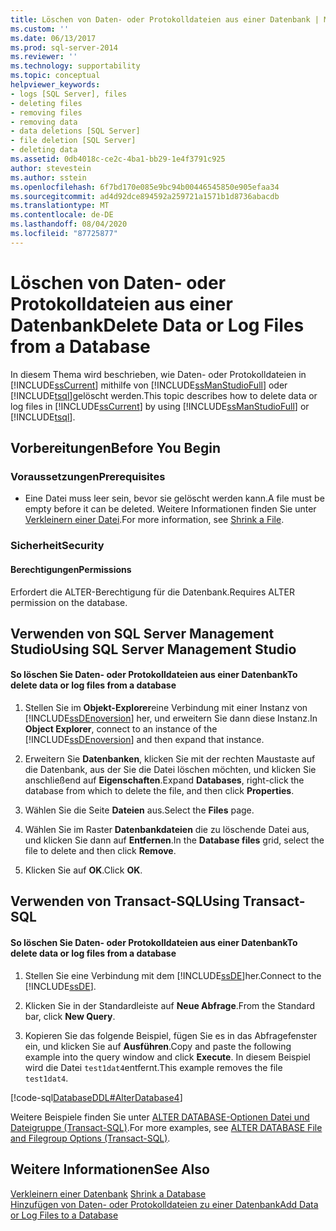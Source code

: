 ```yaml
---
title: Löschen von Daten- oder Protokolldateien aus einer Datenbank | Microsoft-Dokumentation
ms.custom: ''
ms.date: 06/13/2017
ms.prod: sql-server-2014
ms.reviewer: ''
ms.technology: supportability
ms.topic: conceptual
helpviewer_keywords:
- logs [SQL Server], files
- deleting files
- removing files
- removing data
- data deletions [SQL Server]
- file deletion [SQL Server]
- deleting data
ms.assetid: 0db4018c-ce2c-4ba1-bb29-1e4f3791c925
author: stevestein
ms.author: sstein
ms.openlocfilehash: 6f7bd170e085e9bc94b00446545850e905efaa34
ms.sourcegitcommit: ad4d92dce894592a259721a1571b1d8736abacdb
ms.translationtype: MT
ms.contentlocale: de-DE
ms.lasthandoff: 08/04/2020
ms.locfileid: "87725877"
---
```

# <a name="delete-data-or-log-files-from-a-database"></a><span data-ttu-id="7df52-102">Löschen von Daten- oder Protokolldateien aus einer Datenbank</span><span class="sxs-lookup"><span data-stu-id="7df52-102">Delete Data or Log Files from a Database</span></span>
  <span data-ttu-id="7df52-103">In diesem Thema wird beschrieben, wie Daten- oder Protokolldateien in [!INCLUDE[ssCurrent](../../includes/sscurrent-md.md)] mithilfe von [!INCLUDE[ssManStudioFull](../../includes/ssmanstudiofull-md.md)] oder [!INCLUDE[tsql](../../includes/tsql-md.md)]gelöscht werden.</span><span class="sxs-lookup"><span data-stu-id="7df52-103">This topic describes how to delete data or log files in [!INCLUDE[ssCurrent](../../includes/sscurrent-md.md)] by using [!INCLUDE[ssManStudioFull](../../includes/ssmanstudiofull-md.md)] or [!INCLUDE[tsql](../../includes/tsql-md.md)].</span></span>  
  
  
##  <a name="before-you-begin"></a><a name="BeforeYouBegin"></a> <span data-ttu-id="7df52-104">Vorbereitungen</span><span class="sxs-lookup"><span data-stu-id="7df52-104">Before You Begin</span></span>  
  
###  <a name="prerequisites"></a><a name="Prerequisites"></a> <span data-ttu-id="7df52-105">Voraussetzungen</span><span class="sxs-lookup"><span data-stu-id="7df52-105">Prerequisites</span></span>  
  
-   <span data-ttu-id="7df52-106">Eine Datei muss leer sein, bevor sie gelöscht werden kann.</span><span class="sxs-lookup"><span data-stu-id="7df52-106">A file must be empty before it can be deleted.</span></span> <span data-ttu-id="7df52-107">Weitere Informationen finden Sie unter [Verkleinern einer Datei](shrink-a-file.md).</span><span class="sxs-lookup"><span data-stu-id="7df52-107">For more information, see [Shrink a File](shrink-a-file.md).</span></span>  
  
###  <a name="security"></a><a name="Security"></a> <span data-ttu-id="7df52-108">Sicherheit</span><span class="sxs-lookup"><span data-stu-id="7df52-108">Security</span></span>  
  
####  <a name="permissions"></a><a name="Permissions"></a> <span data-ttu-id="7df52-109">Berechtigungen</span><span class="sxs-lookup"><span data-stu-id="7df52-109">Permissions</span></span>  
 <span data-ttu-id="7df52-110">Erfordert die ALTER-Berechtigung für die Datenbank.</span><span class="sxs-lookup"><span data-stu-id="7df52-110">Requires ALTER permission on the database.</span></span>  
  
##  <a name="using-sql-server-management-studio"></a><a name="SSMSProcedure"></a> <span data-ttu-id="7df52-111">Verwenden von SQL Server Management Studio</span><span class="sxs-lookup"><span data-stu-id="7df52-111">Using SQL Server Management Studio</span></span>  
  
#### <a name="to-delete-data-or-log-files-from-a-database"></a><span data-ttu-id="7df52-112">So löschen Sie Daten- oder Protokolldateien aus einer Datenbank</span><span class="sxs-lookup"><span data-stu-id="7df52-112">To delete data or log files from a database</span></span>  
  
1.  <span data-ttu-id="7df52-113">Stellen Sie im **Objekt-Explorer**eine Verbindung mit einer Instanz von [!INCLUDE[ssDEnoversion](../../includes/ssdenoversion-md.md)] her, und erweitern Sie dann diese Instanz.</span><span class="sxs-lookup"><span data-stu-id="7df52-113">In **Object Explorer**, connect to an instance of the [!INCLUDE[ssDEnoversion](../../includes/ssdenoversion-md.md)] and then expand that instance.</span></span>  
  
2.  <span data-ttu-id="7df52-114">Erweitern Sie **Datenbanken**, klicken Sie mit der rechten Maustaste auf die Datenbank, aus der Sie die Datei löschen möchten, und klicken Sie anschließend auf **Eigenschaften**.</span><span class="sxs-lookup"><span data-stu-id="7df52-114">Expand **Databases**, right-click the database from which to delete the file, and then click **Properties**.</span></span>  
  
3.  <span data-ttu-id="7df52-115">Wählen Sie die Seite **Dateien** aus.</span><span class="sxs-lookup"><span data-stu-id="7df52-115">Select the **Files** page.</span></span>  
  
4.  <span data-ttu-id="7df52-116">Wählen Sie im Raster **Datenbankdateien** die zu löschende Datei aus, und klicken Sie dann auf **Entfernen**.</span><span class="sxs-lookup"><span data-stu-id="7df52-116">In the **Database files** grid, select the file to delete and then click **Remove**.</span></span>  
  
5.  <span data-ttu-id="7df52-117">Klicken Sie auf **OK**.</span><span class="sxs-lookup"><span data-stu-id="7df52-117">Click **OK**.</span></span>  
  
##  <a name="using-transact-sql"></a><a name="TsqlProcedure"></a> <span data-ttu-id="7df52-118">Verwenden von Transact-SQL</span><span class="sxs-lookup"><span data-stu-id="7df52-118">Using Transact-SQL</span></span>  
  
#### <a name="to-delete-data-or-log-files-from-a-database"></a><span data-ttu-id="7df52-119">So löschen Sie Daten- oder Protokolldateien aus einer Datenbank</span><span class="sxs-lookup"><span data-stu-id="7df52-119">To delete data or log files from a database</span></span>  
  
1.  <span data-ttu-id="7df52-120">Stellen Sie eine Verbindung mit dem [!INCLUDE[ssDE](../../includes/ssde-md.md)]her.</span><span class="sxs-lookup"><span data-stu-id="7df52-120">Connect to the [!INCLUDE[ssDE](../../includes/ssde-md.md)].</span></span>  
  
2.  <span data-ttu-id="7df52-121">Klicken Sie in der Standardleiste auf **Neue Abfrage**.</span><span class="sxs-lookup"><span data-stu-id="7df52-121">From the Standard bar, click **New Query**.</span></span>  
  
3.  <span data-ttu-id="7df52-122">Kopieren Sie das folgende Beispiel, fügen Sie es in das Abfragefenster ein, und klicken Sie auf **Ausführen**.</span><span class="sxs-lookup"><span data-stu-id="7df52-122">Copy and paste the following example into the query window and click **Execute**.</span></span> <span data-ttu-id="7df52-123">In diesem Beispiel wird die Datei `test1dat4`entfernt.</span><span class="sxs-lookup"><span data-stu-id="7df52-123">This example removes the file `test1dat4`.</span></span>  
  
 [!code-sql[DatabaseDDL#AlterDatabase4](../../snippets/tsql/SQL14/tsql/databaseddl/transact-sql/alterdatabase.sql#alterdatabase4)]  
  
 <span data-ttu-id="7df52-124">Weitere Beispiele finden Sie unter [ALTER DATABASE-Optionen Datei und Dateigruppe &#40;Transact-SQL&#41;](/sql/t-sql/statements/alter-database-transact-sql-file-and-filegroup-options).</span><span class="sxs-lookup"><span data-stu-id="7df52-124">For more examples, see [ALTER DATABASE File and Filegroup Options &#40;Transact-SQL&#41;](/sql/t-sql/statements/alter-database-transact-sql-file-and-filegroup-options).</span></span>  
  
## <a name="see-also"></a><span data-ttu-id="7df52-125">Weitere Informationen</span><span class="sxs-lookup"><span data-stu-id="7df52-125">See Also</span></span>  
 <span data-ttu-id="7df52-126">[Verkleinern einer Datenbank](shrink-a-database.md) </span><span class="sxs-lookup"><span data-stu-id="7df52-126">[Shrink a Database](shrink-a-database.md) </span></span>  
 [<span data-ttu-id="7df52-127">Hinzufügen von Daten- oder Protokolldateien zu einer Datenbank</span><span class="sxs-lookup"><span data-stu-id="7df52-127">Add Data or Log Files to a Database</span></span>](add-data-or-log-files-to-a-database.md)  
  
  
